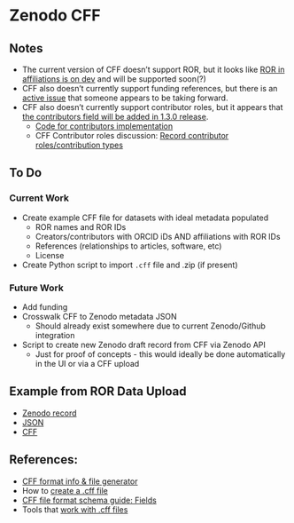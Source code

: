 # Zenodo CFF

## Notes
- The current version of CFF doesn’t support ROR, but it looks like [ROR in affiliations is on dev](https://github.com/citation-file-format/citation-file-format/pull/523/files#diff-c691faae636a91cb28b95c3e0ff9b17c654b01dcf288a9a3b03d7624f06cd847) and will be supported soon(?) 
- CFF also doesn’t currently support funding references, but there is an [active issue](https://github.com/citation-file-format/citation-file-format/issues/491) that someone appears to be taking forward.
- CFF also doesn’t currently support contributor roles, but it appears that [the contributors field will be added in 1.3.0 release](https://github.com/citation-file-format/citation-file-format/issues/84).
    - [Code for contributors implementation](https://github.com/citation-file-format/citation-file-format/pull/439/files)
    - CFF Contributor roles discussion: [Record contributor roles/contribution types](https://github.com/citation-file-format/citation-file-format/issues/112)

## To Do
### Current Work
- Create example CFF file for datasets with ideal metadata populated
    - ROR names and ROR IDs
    - Creators/contributors with ORCID iDs AND affiliations with ROR IDs
    - References (relationships to articles, software, etc)
    - License
- Create Python script to import `.cff` file and .zip (if present)

### Future Work
- Add funding
- Crosswalk CFF to Zenodo metadata JSON
    - Should already exist somewhere due to current Zenodo/Github integration
- Script to create new Zenodo draft record from CFF via Zenodo API
    - Just for proof of concepts - this would ideally be done automatically in the UI or via a CFF upload 

## Example from ROR Data Upload
- [Zenodo record](https://zenodo.org/records/14728473)
- [JSON](https://zenodo.org/records/14728473/export/json)
- [CFF](https://zenodo.org/records/14728473/export/cff)

## References:
- [CFF format info & file generator](https://citation-file-format.github.io)
- How to [create a .cff file](https://book.the-turing-way.org/communication/citable/citable-cff.html)
- [CFF file format schema guide: Fields](https://github.com/citation-file-format/citation-file-format/blob/1.2.0/schema-guide.md#index)
- Tools that [work with .cff files](https://github.com/citation-file-format/citation-file-format#tools-to-work-with-citationcff-files-wrench) 
